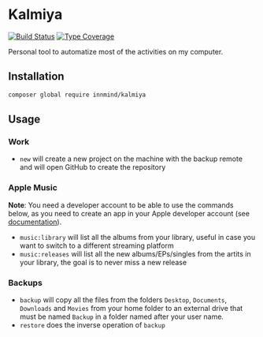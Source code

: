 # Kalmiya

[![Build Status](https://github.com/Innmind/Kalmiya/workflows/CI/badge.svg?branch=master)](https://github.com/Innmind/Kalmiya/actions?query=workflow%3ACI)
[![Type Coverage](https://shepherd.dev/github/Innmind/Kalmiya/coverage.svg)](https://shepherd.dev/github/Innmind/Kalmiya)

Personal tool to automatize most of the activities on my computer.

## Installation

```sh
composer global require innmind/kalmiya
```

## Usage

### Work

- `new` will create a new project on the machine with the backup remote and will open GitHub to create the repository

### Apple Music

**Note**: You need a developer account to be able to use the commands below, as you need to create an app in your Apple developer account (see [documentation](https://help.apple.com/developer-account/#/devce5522674)).

- `music:library` will list all the albums from your library, useful in case you want to switch to a different streaming platform
- `music:releases` will list all the new albums/EPs/singles from the artits in your library, the goal is to never miss a new release

### Backups

- `backup` will copy all the files from the folders `Desktop`, `Documents`, `Downloads` and `Movies` from your home folder to an external drive that must be named `Backup` in a folder named after your user name.
- `restore` does the inverse operation of `backup`

